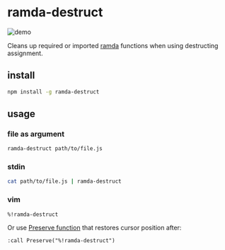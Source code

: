 # ramda-destruct

![demo](https://raw.githubusercontent.com/raine/ramda-destruct/media/demo.gif)

Cleans up required or imported [ramda](http://ramdajs.com) functions when
using destructing assignment.

## install

```sh
npm install -g ramda-destruct
```

## usage

### file as argument

```sh
ramda-destruct path/to/file.js
```

### stdin

```sh
cat path/to/file.js | ramda-destruct
```

### vim

```
%!ramda-destruct
```

Or use [Preserve function](https://technotales.wordpress.com/2010/03/31/preserve-a-vim-function-that-keeps-your-state/)
that restores cursor position after:

```
:call Preserve("%!ramda-destruct")
```
